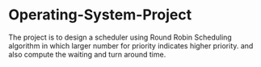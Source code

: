 # Operating-System-Project

The project is to design a scheduler using Round Robin Scheduling algorithm in which larger number for priority indicates higher priority.
and also compute the waiting and turn around time.
